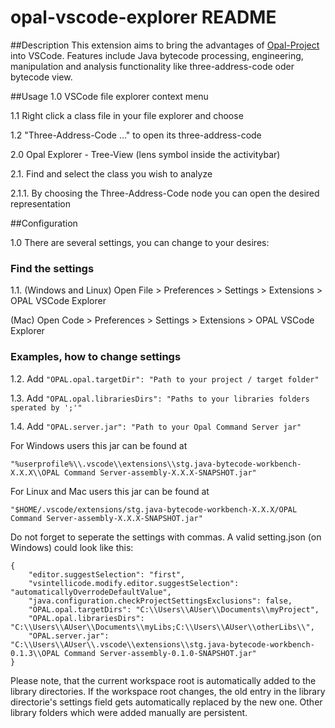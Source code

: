 # opal-vscode-explorer README
##Description
This extension aims to bring the advantages of [Opal-Project](http://www.opal-project.de/) into VSCode.
Features include Java bytecode processing, engineering, manipulation and analysis functionality like three-address-code oder bytecode view.

##Usage
1.0 VSCode file explorer context menu

1.1 Right click a class file in your file explorer and choose

1.2 "Three-Address-Code ..." to open its three-address-code


2.0 Opal Explorer - Tree-View (lens symbol inside the activitybar)


2.1. Find and select the class you wish to analyze

2.1.1. By choosing the Three-Address-Code node you can open the desired representation

##Configuration

1.0 There are several settings, you can change to your desires:

### Find the settings

1.1. (Windows and Linux) Open File > Preferences > Settings > Extensions > OPAL VSCode Explorer

(Mac) Open Code > Preferences > Settings > Extensions > OPAL VSCode Explorer

### Examples, how to change settings

1.2. Add `"OPAL.opal.targetDir": "Path to your project / target folder"`

1.3. Add `"OPAL.opal.librariesDirs": "Paths to your libraries folders sperated by ';'"`

1.4. Add `"OPAL.server.jar": "Path to your Opal Command Server jar"`

For Windows users this jar can be found at 
```
"%userprofile%\\.vscode\\extensions\\stg.java-bytecode-workbench-X.X.X\\OPAL Command Server-assembly-X.X.X-SNAPSHOT.jar"
```

For Linux and Mac users this jar can be found at
```
"$HOME/.vscode/extensions/stg.java-bytecode-workbench-X.X.X/OPAL Command Server-assembly-X.X.X-SNAPSHOT.jar"
```

Do not forget to seperate the settings with commas. A valid setting.json (on Windows) could look like this:

```
{
    "editor.suggestSelection": "first",
    "vsintellicode.modify.editor.suggestSelection": "automaticallyOverrodeDefaultValue",
    "java.configuration.checkProjectSettingsExclusions": false,
    "OPAL.opal.targetDirs": "C:\\Users\\AUser\\Documents\\myProject",
    "OPAL.opal.librariesDirs": "C:\\Users\\AUser\\Documents\\myLibs;C:\\Users\\AUser\\otherLibs\\",
    "OPAL.server.jar": "C:\\Users\\AUser\\.vscode\\extensions\\stg.java-bytecode-workbench-0.1.3\\OPAL Command Server-assembly-0.1.0-SNAPSHOT.jar"
}
```

Please note, that the current workspace root is automatically added to the library directories. If the workspace root changes, the old entry in the library directorie's settings field gets automatically replaced by the new one. Other library folders which were added manually are persistent.